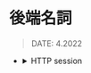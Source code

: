 <style> 
.imgBox{
  display: flex; 
  flex-direction: column; 
  margin: 5%; 
  justify-content: center;
  border: 2px solid black;
}
</style>

<!--  style  -->

###### <!-- ref -->

[http session]: https://networkengineering.stackexchange.com/questions/33481/does-session-in-http-session-mean-the-same-as-in-session-layer-in-osi-model
[my ithome]: https://ithelp.ithome.com.tw/articles/10228124
[ithome]: https://ithelp.ithome.com.tw/articles/10187464

 <!-- ref -->

# 後端名詞

> DATE: 4.2022

<!-- HTTP session -->

- <details close>
  <summary>HTTP session</summary>

  > REF: [HTTP session] | [My iTHome] | [iTHome]

  - 在 server 端用來記憶 TCP 連線狀態
  - An **HTTP session** is a sequence of network request-response transactions. An HTTP client initiates a request by establishing a TCP connection to a particular port on a server.

  </details>
